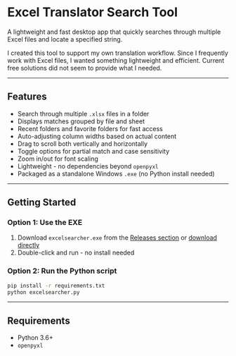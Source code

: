 # Excel Translator Search Tool

A lightweight and fast desktop app that quickly searches through multiple Excel files and locate a specified string.

I created this tool to support my own translation workflow. Since I frequently work with Excel files, I wanted something lightweight and efficient. Current free solutions did not seem to provide what I needed.

---

## Features

- Search through multiple `.xlsx` files in a folder
- Displays matches grouped by file and sheet
- Recent folders and favorite folders for fast access
- Auto-adjusting column widths based on actual content
- Drag to scroll both vertically and horizontally
- Toggle options for partial match and case sensitivity
- Zoom in/out for font scaling
- Lightweight - no dependencies beyond `openpyxl`
- Packaged as a standalone Windows `.exe` (no Python install needed)

---
## Getting Started

### Option 1: Use the EXE

1. Download `excelsearcher.exe` from the [Releases section](https://github.com/erjean/ExcelSearcher/releases) or [download directly](https://github.com/erjean/ExcelSearcher/releases/download/v1.0.0/Excel.Searcher.exe)
2. Double-click and run - no install needed

### Option 2: Run the Python script

```bash
pip install -r requirements.txt
python excelsearcher.py
```

---

## Requirements

- Python 3.6+
- `openpyxl`
